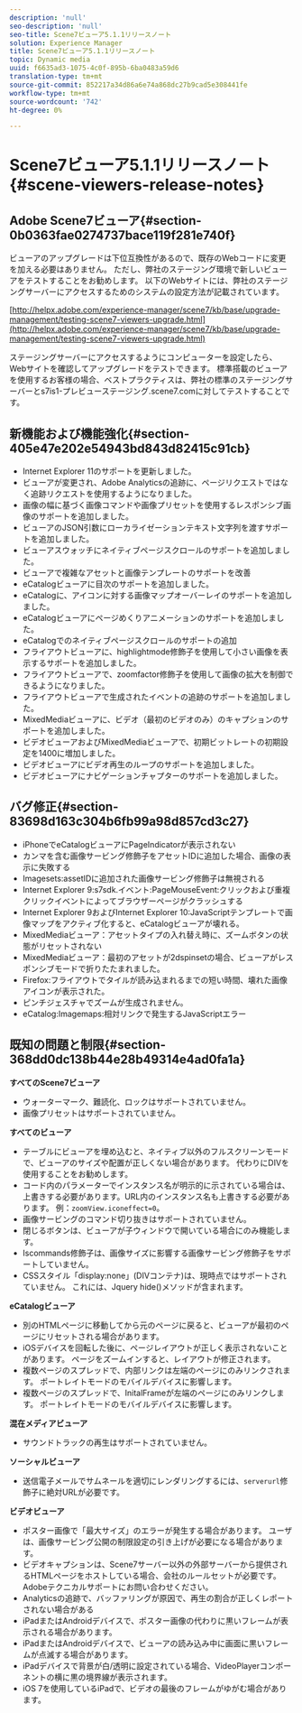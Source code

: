 ```yaml
---
description: 'null'
seo-description: 'null'
seo-title: Scene7ビューア5.1.1リリースノート
solution: Experience Manager
title: Scene7ビューア5.1.1リリースノート
topic: Dynamic media
uuid: f6635ad3-1075-4c0f-895b-6ba0483a59d6
translation-type: tm+mt
source-git-commit: 852217a34d86a6e74a868dc27b9cad5e308441fe
workflow-type: tm+mt
source-wordcount: '742'
ht-degree: 0%

---
```



# Scene7ビューア5.1.1リリースノート{#scene-viewers-release-notes}

## Adobe Scene7ビューア{#section-0b0363fae0274737bace119f281e740f}

ビューアのアップグレードは下位互換性があるので、既存のWebコードに変更を加える必要はありません。 ただし、弊社のステージング環境で新しいビューアをテストすることをお勧めします。 以下のWebサイトには、弊社のステージングサーバーにアクセスするためのシステムの設定方法が記載されています。

[http://helpx.adobe.com/experience-manager/scene7/kb/base/upgrade-management/testing-scene7-viewers-upgrade.html](http://helpx.adobe.com/experience-manager/scene7/kb/base/upgrade-management/testing-scene7-viewers-upgrade.html)

ステージングサーバーにアクセスするようにコンピューターを設定したら、Webサイトを確認してアップグレードをテストできます。 標準搭載のビューアを使用するお客様の場合、ベストプラクティスは、弊社の標準のステージングサーバーとs7is1-プレビューステージング.scene7.comに対してテストすることです。

## 新機能および機能強化{#section-405e47e202e54943bd843d82415c91cb}

* Internet Explorer 11のサポートを更新しました。
* ビューアが変更され、Adobe Analyticsの追跡に、ページリクエストではなく追跡リクエストを使用するようになりました。
* 画像の幅に基づく画像コマンドや画像プリセットを使用するレスポンシブ画像のサポートを追加しました。
* ビューアのJSON引数にローカライゼーションテキスト文字列を渡すサポートを追加しました。
* ビューアスウォッチにネイティブページスクロールのサポートを追加しました。
* ビューアで複雑なアセットと画像テンプレートのサポートを改善
* eCatalogビューアに目次のサポートを追加しました。
* eCatalogに、アイコンに対する画像マップオーバーレイのサポートを追加しました。
* eCatalogビューアにページめくりアニメーションのサポートを追加しました。
* eCatalogでのネイティブページスクロールのサポートの追加
* フライアウトビューアに、highlightmode修飾子を使用して小さい画像を表示するサポートを追加しました。
* フライアウトビューアで、zoomfactor修飾子を使用して画像の拡大を制御できるようになりました。
* フライアウトビューアで生成されたイベントの追跡のサポートを追加しました。
* MixedMediaビューアに、ビデオ（最初のビデオのみ）のキャプションのサポートを追加しました。
* ビデオビューアおよびMixedMediaビューアで、初期ビットレートの初期設定を1400に増加しました。
* ビデオビューアにビデオ再生のループのサポートを追加しました。
* ビデオビューアにナビゲーションチャプターのサポートを追加しました。

## バグ修正{#section-83698d163c304b6fb99a98d857cd3c27}

* iPhoneでeCatalogビューアにPageIndicatorが表示されない
* カンマを含む画像サービング修飾子をアセットIDに追加した場合、画像の表示に失敗する
* Imagesets:assetIDに追加された画像サービング修飾子は無視される
* Internet Explorer 9:s7sdk.イベント:PageMouseEvent:クリックおよび重複クリックイベントによってブラウザーページがクラッシュする
* Internet Explorer 9およびInternet Explorer 10:JavaScriptテンプレートで画像マップをアクティブ化すると、eCatalogビューアが壊れる。
* MixedMediaビューア：アセットタイプの入れ替え時に、ズームボタンの状態がリセットされない
* MixedMediaビューア：最初のアセットが2dspinsetの場合、ビューアがレスポンシブモードで折りたたまれました。
* Firefox:フライアウトでタイルが読み込まれるまでの短い時間、壊れた画像アイコンが表示された。
* ピンチジェスチャでズームが生成されません。
* eCatalog:Imagemaps:相対リンクで発生するJavaScriptエラー

## 既知の問題と制限{#section-368dd0dc138b44e28b49314e4ad0fa1a}

**すべてのScene7ビューア**

* ウォーターマーク、難読化、ロックはサポートされていません。
* 画像プリセットはサポートされていません。

**すべてのビューア**

* テーブルにビューアを埋め込むと、ネイティブ以外のフルスクリーンモードで、ビューアのサイズや配置が正しくない場合があります。 代わりにDIVを使用することをお勧めします。
* コード内のパラメーターでインスタンス名が明示的に示されている場合は、上書きする必要があります。URL内のインスタンス名も上書きする必要があります。 例：`zoomView.iconeffect=0`。
* 画像サービングのコマンド切り抜きはサポートされていません。
* 閉じるボタンは、ビューアが子ウィンドウで開いている場合にのみ機能します。
* Iscommands修飾子は、画像サイズに影響する画像サービング修飾子をサポートしていません。
* CSSスタイル「display:none」(DIVコンテナ)は、現時点ではサポートされていません。 これには、Jquery hide()メソッドが含まれます。

**eCatalogビューア**

* 別のHTMLページに移動してから元のページに戻ると、ビューアが最初のページにリセットされる場合があります。
* iOSデバイスを回転した後に、ページレイアウトが正しく表示されないことがあります。 ページをズームインすると、レイアウトが修正されます。
* 複数ページのスプレッドで、内部リンクは左端のページにのみリンクされます。 ポートレイトモードのモバイルデバイスに影響します。
* 複数ページのスプレッドで、InitalFrameが左端のページにのみリンクします。 ポートレイトモードのモバイルデバイスに影響します。

**混在メディアビューア**

* サウンドトラックの再生はサポートされていません。

**ソーシャルビューア**

* 送信電子メールでサムネールを適切にレンダリングするには、`serverurl`修飾子に絶対URLが必要です。

**ビデオビューア**

* ポスター画像で「最大サイズ」のエラーが発生する場合があります。 ユーザは、画像サービング公開の制限設定の引き上げが必要になる場合があります。
* ビデオキャプションは、Scene7サーバー以外の外部サーバーから提供されるHTMLページをホストしている場合、会社のルールセットが必要です。 Adobeテクニカルサポートにお問い合わせください。
* Analyticsの追跡で、バッファリングが原因で、再生の割合が正しくレポートされない場合がある
* iPadまたはAndroidデバイスで、ポスター画像の代わりに黒いフレームが表示される場合があります。
* iPadまたはAndroidデバイスで、ビューアの読み込み中に画面に黒いフレームが点滅する場合があります。
* iPadデバイスで背景が白/透明に設定されている場合、VideoPlayerコンポーネントの横に黒の境界線が表示されます。
* iOS 7を使用しているiPadで、ビデオの最後のフレームがゆがむ場合があります。

